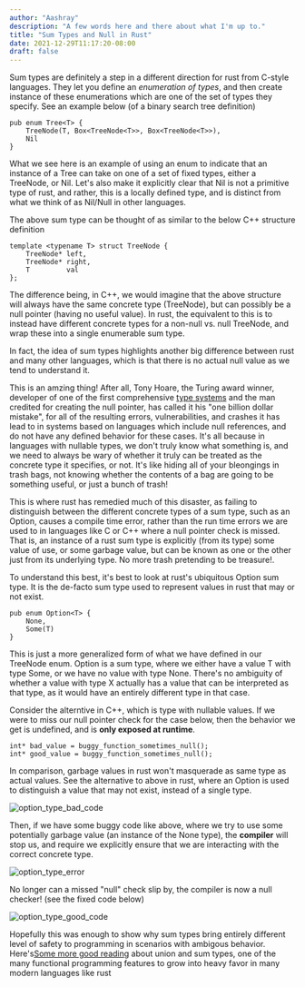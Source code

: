 ```yaml
---
author: "Aashray"
description: "A few words here and there about what I'm up to."
title: "Sum Types and Null in Rust"
date: 2021-12-29T11:17:20-08:00
draft: false
---
```


Sum types are definitely a step in a different direction for rust from C-style languages. 
They let you define an *enumeration of types*, and then create instance of these enumerations which are
one of the set of types they specify. See an example below (of a binary search tree definition)

    pub enum Tree<T> {
        TreeNode(T, Box<TreeNode<T>>, Box<TreeNode<T>>),
        Nil
    }

What we see here is an example of using an enum to indicate that an instance of a Tree can take on 
one of a set of fixed types, either a TreeNode, or Nil. Let's also make it explicitly clear that 
Nil is not a primitive type of rust, and rather, this is a locally defined type, and is distinct from what 
we think of as Nil/Null in other languages.

The above sum type can be thought of as similar to the 
below C++ structure definition

    template <typename T> struct TreeNode {
        TreeNode* left,
        TreeNode* right,
        T         val
    };

The difference being, in C++, we would imagine that the above structure will always have the 
same concrete type (TreeNode), but can possibly be a null pointer (having no useful value). In rust, 
the equivalent to this is to instead have different concrete types for a non-null vs. null TreeNode, 
and wrap these into a single enumerable sum type.

In fact, the idea of sum types highlights another big difference between rust and many other languages, 
which is that there is no actual null value as we tend to understand it. 

This is an amzing thing! After all, Tony Hoare, the Turing award winner, developer of one of the first comprehensive
[type systems](https://en.wikipedia.org/wiki/ALGOL) and the man credited for creating the null pointer, has called 
it his "one billion dollar mistake", for all of the resulting errors, vulnerabilities, and crashes it has lead to 
in systems based on languages which include null references, and do not have any defined behavior for these cases.
It's all because in languages with nullable types, we don't truly know what something is, and we need to always be wary of
whether it truly can be treated as the concrete type it specifies, or not. It's like hiding all of your bleongings in
trash bags, not knowing whether the contents of a bag are going to be something useful, or just a bunch of trash!

This is where rust has remedied much of this disaster, as failing to distinguish between the different concrete 
types of a sum type, such as an Option, causes a compile time error, rather than the run time errors we are used 
to in languages like C or C++ where a null pointer check is missed. That is, an instance of a rust sum type is
explicitly (from its type) some value of use, or some garbage value, but can be known as one or the other just from
its underlying type. No more trash pretending to be treasure!.

To understand this best, it's best to look at rust's ubiquitous Option sum type. It is the de-facto sum type used to
represent values in rust that may or not exist.

    pub enum Option<T> {
        None,
        Some(T)
    }

This is just a more generalized form of what we have defined in our TreeNode enum. Option is a sum type, where we 
either have a value T with type Some, or we have no value with type None. There's no ambiguity of whether a value with
type X actually has a value that can be interpreted as that type, as it would have an entirely different type in that case.

Consider the alterntive in C++, which is type with nullable values. If we were to miss our null pointer check for the case 
below, then the behavior we get is undefined, and is **only exposed at runtime**.

    int* bad_value = buggy_function_sometimes_null();
    int* good_value = buggy_function_sometimes_null();

In comparison, garbage values in rust won't masquerade as same type as actual values. See the alternative to above in rust,
where an Option is used to distinguish a value that may not exist, instead of a single type.

![option_type_bad_code](/option_type_bad_code.png)

Then, if we have some buggy code like above, where we try to use some potentially garbage value (an instance of the None type), 
the **compiler** will stop us, and require we explicitly ensure that we are interacting with the correct concrete type. 

![option_type_error](/option_type_error.png)

No longer can a missed "null" check slip by, the compiler is now a null checker! (see the fixed code below)

![option_type_good_code](/option_type_good_code.png)

Hopefully this was enough to show why sum types bring entirely different level of safety to programming in scenarios with 
ambigous behavior. Here's[Some more good reading](https://blog.waleedkhan.name/union-vs-sum-types/) about union and sum types, one of the many 
functional programming features to grow into heavy favor in many modern languages like rust